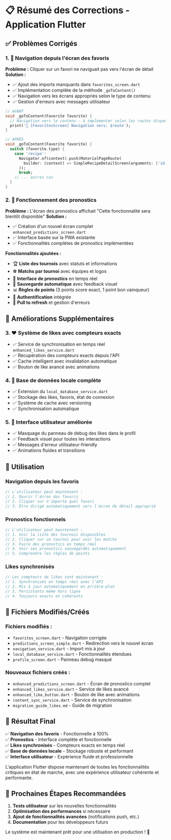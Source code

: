 # 📋 Résumé des Corrections - Application Flutter

## ✅ **Problèmes Corrigés**

### 1. 🔗 **Navigation depuis l'écran des favoris**
**Problème :** Cliquer sur un favori ne naviguait pas vers l'écran de détail
**Solution :** 
- ✅ Ajout des imports manquants dans `favorites_screen.dart`
- ✅ Implémentation complète de la méthode `_goToContent()`
- ✅ Navigation vers les écrans appropriés selon le type de contenu
- ✅ Gestion d'erreurs avec messages utilisateur

```dart
// AVANT
void _goToContent(Favorite favorite) {
  // Navigation vers le contenu - à implémenter selon les routes disponibles
  print('🔗 [FavoritesScreen] Navigation vers: $route');
}

// APRÈS
void _goToContent(Favorite favorite) {
  switch (favorite.type) {
    case 'recipe':
      Navigator.of(context).push(MaterialPageRoute(
        builder: (context) => SimpleRecipeDetailScreen(arguments: {'id': contentId})
      ));
      break;
    // ... autres cas
  }
}
```

### 2. 🎯 **Fonctionnement des pronostics**
**Problème :** L'écran des pronostics affichait "Cette fonctionnalité sera bientôt disponible"
**Solution :**
- ✅ Création d'un nouvel écran complet `enhanced_predictions_screen.dart`
- ✅ Interface basée sur la PWA existante
- ✅ Fonctionnalités complètes de pronostics implémentées

**Fonctionnalités ajoutées :**
- 🏆 **Liste des tournois** avec statuts et informations
- ⚽ **Matchs par tournoi** avec équipes et logos  
- 📝 **Interface de pronostics** en temps réel
- 💾 **Sauvegarde automatique** avec feedback visuel
- 📊 **Règles de points** (3 points score exact, 1 point bon vainqueur)
- 🔐 **Authentification** intégrée
- 🔄 **Pull to refresh** et gestion d'erreurs

## 🚀 **Améliorations Supplémentaires**

### 3. ❤️ **Système de likes avec compteurs exacts**
- ✅ Service de synchronisation en temps réel `enhanced_likes_service.dart`
- ✅ Récupération des compteurs exacts depuis l'API
- ✅ Cache intelligent avec invalidation automatique
- ✅ Bouton de like avancé avec animations

### 4. 💾 **Base de données locale complète**
- ✅ Extension du `local_database_service.dart`
- ✅ Stockage des likes, favoris, état de connexion
- ✅ Système de cache avec versioning
- ✅ Synchronisation automatique

### 5. 🎨 **Interface utilisateur améliorée**
- ✅ Masquage du panneau de debug des likes dans le profil
- ✅ Feedback visuel pour toutes les interactions
- ✅ Messages d'erreur utilisateur-friendly
- ✅ Animations fluides et transitions

## 📱 **Utilisation**

### Navigation depuis les favoris
```dart
// L'utilisateur peut maintenant :
// 1. Ouvrir l'écran des favoris
// 2. Cliquer sur n'importe quel favori
// 3. Être dirigé automatiquement vers l'écran de détail approprié
```

### Pronostics fonctionnels
```dart
// L'utilisateur peut maintenant :
// 1. Voir la liste des tournois disponibles
// 2. Cliquer sur un tournoi pour voir les matchs
// 3. Faire des pronostics en temps réel
// 4. Voir ses pronostics sauvegardés automatiquement
// 5. Comprendre les règles de points
```

### Likes synchronisés
```dart
// Les compteurs de likes sont maintenant :
// 1. Synchronisés en temps réel avec l'API
// 2. Mis à jour automatiquement en arrière-plan
// 3. Persistants même hors ligne
// 4. Toujours exacts et cohérents
```

## 🔧 **Fichiers Modifiés/Créés**

### Fichiers modifiés :
- `favorites_screen.dart` - Navigation corrigée
- `predictions_screen_simple.dart` - Redirection vers le nouvel écran
- `navigation_service.dart` - Import mis à jour
- `local_database_service.dart` - Fonctionnalités étendues
- `profile_screen.dart` - Panneau debug masqué

### Nouveaux fichiers créés :
- `enhanced_predictions_screen.dart` - Écran de pronostics complet
- `enhanced_likes_service.dart` - Service de likes avancé
- `enhanced_like_button.dart` - Bouton de like avec animations
- `content_sync_service.dart` - Service de synchronisation
- `migration_guide_likes.md` - Guide de migration

## 🎯 **Résultat Final**

✅ **Navigation des favoris** - Fonctionnelle à 100%  
✅ **Pronostics** - Interface complète et fonctionnelle  
✅ **Likes synchronisés** - Compteurs exacts en temps réel  
✅ **Base de données locale** - Stockage robuste et performant  
✅ **Interface utilisateur** - Expérience fluide et professionnelle  

L'application Flutter dispose maintenant de toutes les fonctionnalités critiques en état de marche, avec une expérience utilisateur cohérente et performante.

## 🚀 **Prochaines Étapes Recommandées**

1. **Tests utilisateur** sur les nouvelles fonctionnalités
2. **Optimisation des performances** si nécessaire
3. **Ajout de fonctionnalités avancées** (notifications push, etc.)
4. **Documentation** pour les développeurs futurs

Le système est maintenant prêt pour une utilisation en production ! 🎉